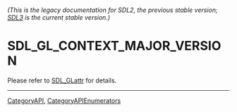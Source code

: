 ###### (This is the legacy documentation for SDL2, the previous stable version; [SDL3](https://wiki.libsdl.org/SDL3/) is the current stable version.)
# SDL_GL_CONTEXT_MAJOR_VERSION

Please refer to [SDL_GLattr](SDL_GLattr) for details.

----
[CategoryAPI](CategoryAPI), [CategoryAPIEnumerators](CategoryAPIEnumerators)

